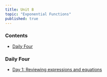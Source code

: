 ```yaml
---
title: Unit 8
topic: "Exponential Functions"
published: true
---
```


### Contents <!-- omit in toc -->
- [Daily Four](#daily-four)

<!-- ### Targets

Click the links to test your knowledge of the target.

- **[Target 7A](https://goo.gl/forms/G0lPn7d1vMqZfDL82):** I can solve and graph one variable inequalities.
- **[Target 7B](https://goo.gl/forms/tXeQHdMlhRTxNZPi1):** I can solve and graph compound inequalities.
- **[Target 7C](https://goo.gl/forms/YUWobdUHeJVuOPZi1):** I can solve and graph two variable inequalities.
- **[Target 7D](https://goo.gl/forms/VuEYQkrdzGYqc3P12):** I can solve and graph systems of two variable inequalities.
- **[Target 7E](https://goo.gl/forms/287ROC8v0QusoFao1):** I can model situations with inequalities. -->

### Daily Four
- [Day 1: Reviewing expressions and equations](https://forms.gle/7LjB3poTDNL34sHH8)
<!-- - [Day 2: Solving one variable inequalities](https://forms.gle/Uqsc1qPEZHC8fuaH7)
- [Day 3: Graphing two variable inequalities](https://forms.gle/UikjZCzwmLR87EBAA)
- [Day 4: Graphing and solving one and two variable inequalities](https://forms.gle/AenyHiHsaxbNTbVD8)
- [Day 5: Graphing two variable compound inequalities](https://forms.gle/kwbuENQwoT3cJHmH6)
- [Day 6: Review](https://forms.gle/bBWMBw3f68xES5pa9) -->